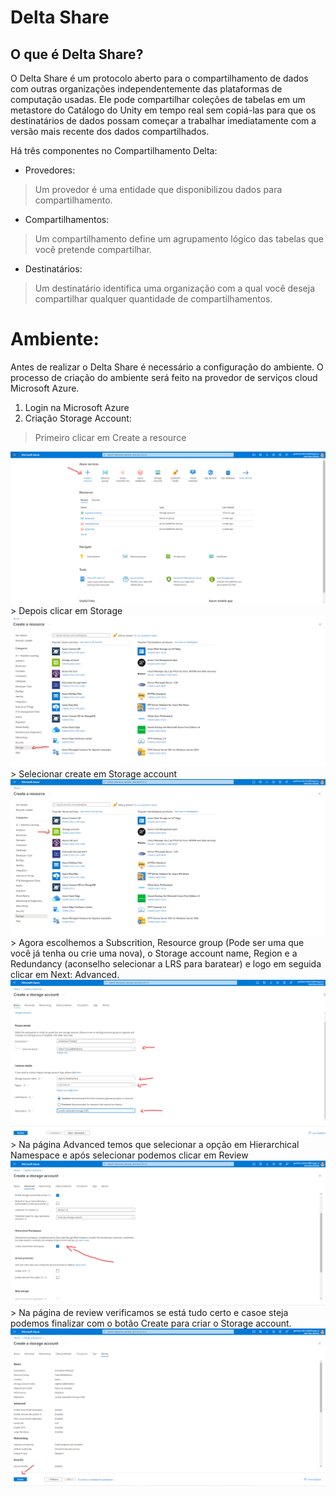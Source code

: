 # Delta Share

## O que é Delta Share?

O Delta Share é um protocolo aberto para o compartilhamento de dados com outras organizações independentemente das plataformas de computação usadas. Ele pode compartilhar coleções de tabelas em um metastore do Catálogo do Unity em tempo real sem copiá-las para que os destinatários de dados possam começar a trabalhar imediatamente com a versão mais recente dos dados compartilhados.

Há três componentes no Compartilhamento Delta:
 

*   Provedores:
> Um provedor é uma entidade que disponibilizou dados para compartilhamento.
*   Compartilhamentos:
> Um compartilhamento define um agrupamento lógico das tabelas que você pretende compartilhar.
*   Destinatários:
> Um destinatário identifica uma organização com a qual você deseja compartilhar qualquer quantidade de compartilhamentos.

# Ambiente:

Antes de realizar o Delta Share é necessário a configuração do ambiente. O processo de criação do ambiente será feito na provedor de serviços cloud Microsoft Azure.
 

1.   Login na Microsoft Azure
2.   Criação Storage Account:
> Primeiro clicar em Create a resource
<img src="images/1.png"/>
> Depois clicar em Storage
<img src="images/2.png"/>
> Selecionar create em Storage account
<img src="images/3.png"/>
> Agora escolhemos a Subscrition, Resource group (Pode ser uma que você já tenha ou crie uma nova), o Storage account name, Region e a Redundancy (aconselho selecionar a LRS para baratear) e logo em seguida clicar em Next: Advanced.
<img src="images/4.png"/>
> Na página Advanced temos que selecionar a opção em Hierarchical Namespace e após selecionar podemos clicar em Review
<img src="images/5.png"/>
> Na página de review verificamos se está tudo certo e casoe steja podemos finalizar com o botão Create para criar o Storage account.
<img src="images/6.png"/>